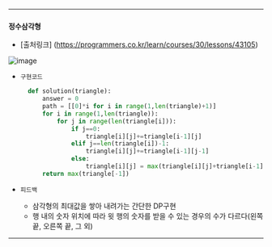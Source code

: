 ---------------------------------------
### `정수삼각형` 

  - [출처링크]  (https://programmers.co.kr/learn/courses/30/lessons/43105)
  
![image](https://user-images.githubusercontent.com/15559593/136971115-e75998e8-5006-435d-bbfc-cbb33500aefc.png)


  - `구현코드`

    ```Python
      def solution(triangle):
          answer = 0
          path = [[0]*i for i in range(1,len(triangle)+1)]
          for i in range(1,len(triangle)):
              for j in range(len(triangle[i])):
                  if j==0:
                      triangle[i][j]+=triangle[i-1][j]
                  elif j==len(triangle[i])-1:
                      triangle[i][j]+=triangle[i-1][j-1]
                  else:
                      triangle[i][j] = max(triangle[i][j]+triangle[i-1][j],triangle[i][j]+triangle[i-1][j-1])
          return max(triangle[-1])
    ```
    
  - `피드백`

     - 삼각형의 최대값을 쌓아 내려가는 간단한 DP구현
     - 행 내의 숫자 위치에 따라 윗 행의 숫자를 받을 수 있는 경우의 수가 다르다(왼쪽 끝, 오른쪽 끝, 그 외)
     
---------------------------------------
